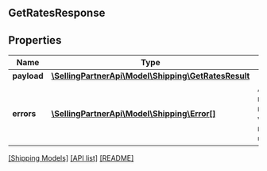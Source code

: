 ## GetRatesResponse

## Properties

Name | Type | Description | Notes
------------ | ------------- | ------------- | -------------
**payload** | [**\SellingPartnerApi\Model\Shipping\GetRatesResult**](GetRatesResult.md) |  | [optional]
**errors** | [**\SellingPartnerApi\Model\Shipping\Error[]**](Error.md) | A list of error responses returned when a request is unsuccessful. | [optional]

[[Shipping Models]](../) [[API list]](../../Api) [[README]](../../../README.md)
